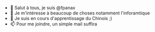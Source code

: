 - 👋 Salut à tous, je suis @fpanax
- 👀 Je m'intéresse à beaucoup de choses notamment l'inforamtique
- 🌱 Je suis en cours d'apprentissage du Chinois ;)
- 📫 Pour me joindre, un simple mail suffira

<!---
fpanax/fpanax is a ✨ special ✨ repository because its `README.md` (this file) appears on your GitHub profile.
You can click the Preview link to take a look at your changes.
--->
